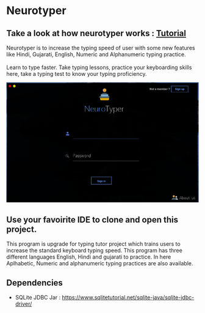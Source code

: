 
# Neurotyper

## Take a look at how neurotyper works : [Tutorial](https://youtu.be/pzwjP7EeLaY)

Neurotyper is to increase the typing speed of user with some new features like Hindi, Gujarati, English, Numeric and Alphanumeric typing practice. <br><br>
Learn to type faster. Take typing lessons, practice your keyboarding skills here, take a typing test to know your typing proficiency.

<img src="https://raw.githubusercontent.com/VrushankPatel/Neurotyper/master/NeuroTyper.png"><br>
## Use your favoirite IDE to clone and open this project.<br>

This program is upgrade for typing tutor project which trains users to increase the standard keyboard typing speed. This program has three different languages English, Hindi and gujarati to practice. In here Aplhabetic, Numeric and alphanumeric typing practices are also available.

## Dependencies<br>
* SQLite JDBC Jar : https://www.sqlitetutorial.net/sqlite-java/sqlite-jdbc-driver/

